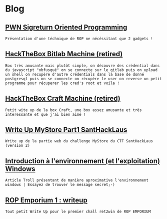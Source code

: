 # Blog 

## [PWN Sigreturn Oriented Programming ](https://quasarpwn.github.io/blog/SOP/)
```Présentation d'une téchnique de ROP ne nécéssitant que 2 gadgets !```

## [HackTheBox Bitlab Machine (retired) ](https://quasarpwn.github.io/blog/HackTheBoxBitlab/)
```Box très amusante mais plutôt simple, on découvre des crédential dans du javascript "obfusqué" on se connecte sur le gitlab puis on upload un shell on recupère d'autre crédentials dans la base de donné postgresql puis on se connecte on récupère le user on reverse un petit programme pour récuperer les cred's root et voila !```

## [HackTheBox Craft Machine (retired) ](https://quasarpwn.github.io/blog/HackTheBox%20Craft/)
```Petit wite up de la box Craft, une box assez amusante et très interessante et que j'ai bien aimé ! ```

## [Write Up MyStore Part1 SantHackLaus ](https://quasarpwn.github.io/blog/SantHackLaus-MyStore/)
```Write up de la partie web du challenge MyStore du CTF SantHackLaus (version 2)```

## [ Introduction à l'environnement (et l'exploitation) Windows](http://quasarpwn.github.io/blog/windows%20exploitation%20introduction) 
```Article Troll présentant de manière aproximative l'environnement windows | Essayez de trouver le message secret;-) ```

## [ ROP Emporium 1 : writeup](http://quasarpwn.github.io/blog/ropemporium1)
```Tout petit Write Up pour le premier chall ret2win de ROP EMPORIUM```
